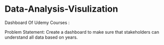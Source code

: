 # Data-Analysis-Visulization

Dashboard Of Udemy Courses :

Problem Statement: Create a dashboard to make sure that stakeholders can understand all data based on years.
